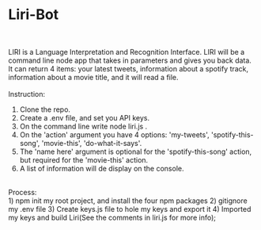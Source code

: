 # Liri-Bot
<br>

LIRI is a Language Interpretation and Recognition Interface. LIRI will be a command line node app that takes in parameters and gives you back data. It can return 4 items: your latest tweets, information about a spotify track, information about a movie title, and it will read a file.<br>
<br>
Instruction:<br>
1) Clone the repo.<br>
2) Create a .env file, and set you API keys.<br>
3) On the command line write node liri.js <action> <name here>.<br>
4) On the 'action' argument you have 4 options: 'my-tweets', 'spotify-this-song', 'movie-this', 'do-what-it-says'.<br>
5) The 'name here' argument is optional for the 'spotify-this-song' action, but required for the 'movie-this' action.<br>
6) A list of information will de display on the console.<br>
<br>
Process:<br>
1) npm init my root project, and install the four npm packages
2) gitignore my .env file
3) Create keys.js file to hole my keys and export it
4) Imported my keys and build Liri(See the comments in liri.js for more info); 